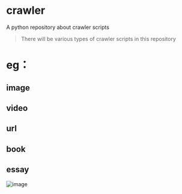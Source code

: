 # crawler
A python repository about crawler scripts
>There will be various types of crawler scripts in this repository
# eg：
## image
## video
## url
## book
## essay
![image](https://github.com/minelords/crawler/assets/133668850/a9a7f13d-8032-49c2-a87c-73fae5a46353)
           
